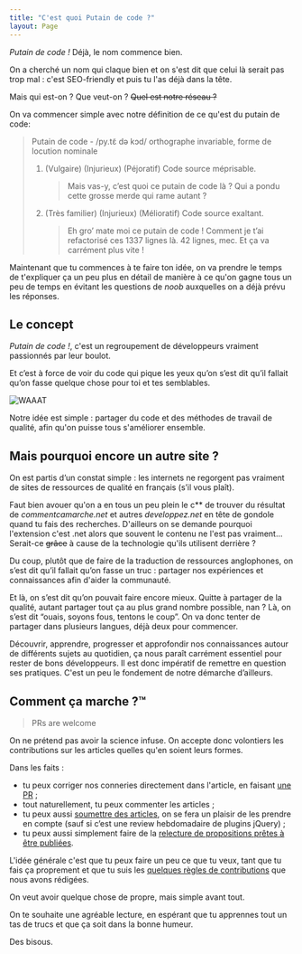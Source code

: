 ```yaml
---
title: "C'est quoi Putain de code ?"
layout: Page
---
```


_Putain de code !_ Déjà, le nom commence bien.

On a cherché un nom qui claque bien et on s'est dit que celui là serait pas trop
mal : c'est SEO-friendly et puis tu l'as déjà dans la tête.

Mais qui est-on ? Que veut-on ? <del>Quel est notre réseau ?</del>

On va commencer simple avec notre définition de ce qu'est du putain de code:

> Putain de code - /py.tɛ̃ də kɔd/ orthographe invariable, forme de locution
> nominale
>
> 1.  (Vulgaire) (Injurieux) (Péjoratif) Code source méprisable.
>     > Mais vas-y, c’est quoi ce putain de code là ? Qui a pondu cette grosse
>     > merde qui rame autant ?
> 2.  (Très familier) (Injurieux) (Mélioratif) Code source exaltant.
>     > Eh gro’ mate moi ce putain de code ! Comment je t’ai refactorisé ces
>     > 1337 lignes là. 42 lignes, mec. Et ça va carrément plus vite !

Maintenant que tu commences à te faire ton idée, on va prendre le temps de
t'expliquer ça un peu plus en détail de manière à ce qu'on gagne tous un peu de
temps en évitant les questions de _noob_ auxquelles on a déjà prévu les
réponses.

## Le concept

_Putain de code !_, c'est un regroupement de développeurs vraiment passionnés
par leur boulot.

Et c’est à force de voir du code qui pique les yeux qu’on s’est dit qu’il
fallait qu’on fasse quelque chose pour toi et tes semblables.

  <img src="WAAAT.gif" alt="WAAAT" />

Notre idée est simple : partager du code et des méthodes de travail de qualité,
afin qu'on puisse tous s'améliorer ensemble.

## Mais pourquoi encore un autre site ?

On est partis d’un constat simple : les internets ne regorgent pas vraiment de
sites de ressources de qualité en français (s’il vous plaît).

Faut bien avouer qu'on a en tous un peu plein le c\*\* de trouver du résultat de
_commentcamarche.net_ et autres _developpez.net_ en tête de gondole quand tu
fais des recherches. D'ailleurs on se demande pourquoi l'extension c'est .net
alors que souvent le contenu ne l'est pas vraiment... Serait-ce <del>grâce</del>
à cause de la technologie qu'ils utilisent derrière ?

Du coup, plutôt que de faire de la traduction de ressources anglophones, on
s’est dit qu’il fallait qu’on fasse un truc : partager nos expériences et
connaissances afin d'aider la communauté.

Et là, on s’est dit qu’on pouvait faire encore mieux. Quitte à partager de la
qualité, autant partager tout ça au plus grand nombre possible, nan ? Là, on
s’est dit “ouais, soyons fous, tentons le coup”. On va donc tenter de partager
dans plusieurs langues, déjà deux pour commencer.

Découvrir, apprendre, progresser et approfondir nos connaissances autour de
différents sujets au quotidien, ça nous paraît carrément essentiel pour rester
de bons développeurs. Il est donc impératif de remettre en question ses
pratiques. C'est un peu le fondement de notre démarche d’ailleurs.

## Comment ça marche ?™

> PRs are welcome

On ne prétend pas avoir la science infuse. On accepte donc volontiers les
contributions sur les articles quelles qu'en soient leurs formes.

Dans les faits :

- tu peux corriger nos conneries directement dans l'article, en faisant
  [une PR](/fr/contribuer/#correction-d-un-post-existant) ;
- tout naturellement, tu peux commenter les articles ;
- tu peux aussi
  [soumettre des articles](https://github.com/putaindecode/putaindecode.io/issues),
  on se fera un plaisir de les prendre en compte (sauf si c’est une review
  hebdomadaire de plugins jQuery) ;
- tu peux aussi simplement faire de la
  [relecture de propositions prêtes à être publiées](https://github.com/putaindecode/putaindecode.io/pulls?q=is%3Aopen+label%3Apost+is%3Apr).

L'idée générale c'est que tu peux faire un peu ce que tu veux, tant que tu fais
ça proprement et que tu suis les
[quelques règles de contributions](https://github.com/putaindecode/putaindecode.io/blob/master/CONTRIBUTING.md)
que nous avons rédigées.

On veut avoir quelque chose de propre, mais simple avant tout.

On te souhaite une agréable lecture, en espérant que tu apprennes tout un tas de
trucs et que ça soit dans la bonne humeur.

Des bisous.
